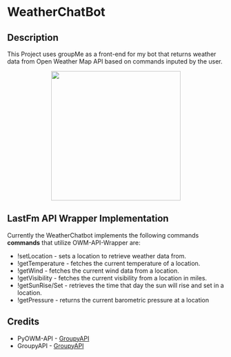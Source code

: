 # WeatherChatBot

## Description
This Project uses groupMe as a front-end for my bot that returns weather data from Open Weather Map API based on commands inputed by the user.

<p align="center">
  <img width="300" src=https://github.com/SamuelPetrucci/WeatherChatBot/blob/main/Weatherbot.gif />
</p>

## LastFm API Wrapper Implementation
Currently the WeatherChatbot implements the following commands **commands** that utilize OWM-API-Wrapper are:

* !setLocation - sets a location to retrieve weather data from.
* !getTemperature - fetches the current temperature of a location.
* !getWind - fetches the current wind data from a location. 
* !getVisibility - fetches the current visibility from a location in miles. 
* !getSunRise/Set - retrieves the time that day the sun will rise and set in a location.
* !getPressure - returns the current barometric pressure at a location

## Credits
* PyOWM-API - [GroupyAPI](https://pypi.org/project/pyowm/)
* GroupyAPI - [GroupyAPI](https://pypi.org/project/GroupyAPI/)







